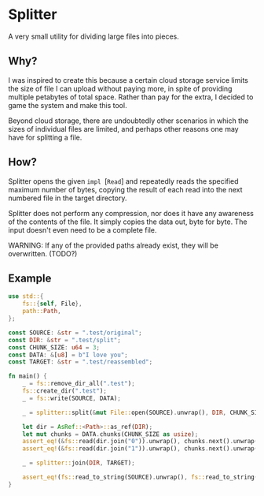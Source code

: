# Splitter

A very small utility for dividing large files into pieces.

## Why?

I was inspired to create this because a certain cloud storage service limits the size of file I
can upload without paying more, in spite of providing multiple petabytes of total space. Rather
than pay for the extra, I decided to game the system and make this tool.

Beyond cloud storage, there are undoubtedly other scenarios in which the sizes of individual
files are limited, and perhaps other reasons one may have for splitting a file.

## How?

Splitter opens the given `impl `[`Read`] and repeatedly reads the specified maximum number of bytes,
copying the result of each read into the next numbered file in the target directory.

Splitter does not perform any compression, nor does it have any awareness of the contents of
the file. It simply copies the data out, byte for byte. The input doesn't even need to be a
complete file.

WARNING: If any of the provided paths already exist, they will be overwritten. (TODO?)

## Example

```rust
use std::{
    fs::{self, File},
    path::Path,
};

const SOURCE: &str = ".test/original";
const DIR: &str = ".test/split";
const CHUNK_SIZE: u64 = 3;
const DATA: &[u8] = b"I love you";
const TARGET: &str = ".test/reassembled";

fn main() {
    _ = fs::remove_dir_all(".test");
    fs::create_dir(".test");
    _ = fs::write(SOURCE, DATA);

    _ = splitter::split(&mut File::open(SOURCE).unwrap(), DIR, CHUNK_SIZE);

    let dir = AsRef::<Path>::as_ref(DIR);
    let mut chunks = DATA.chunks(CHUNK_SIZE as usize);
    assert_eq!(&fs::read(dir.join("0")).unwrap(), chunks.next().unwrap());
    assert_eq!(&fs::read(dir.join("1")).unwrap(), chunks.next().unwrap());

    _ = splitter::join(DIR, TARGET);

    assert_eq!(fs::read_to_string(SOURCE).unwrap(), fs::read_to_string(TARGET).unwrap());
}
```